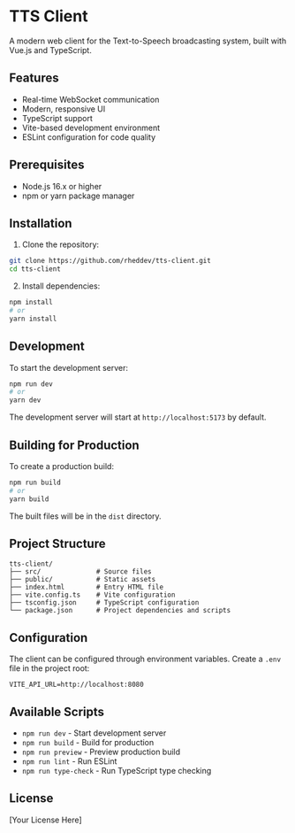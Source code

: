 # TTS Client

A modern web client for the Text-to-Speech broadcasting system, built with Vue.js and TypeScript.

## Features

- Real-time WebSocket communication
- Modern, responsive UI
- TypeScript support
- Vite-based development environment
- ESLint configuration for code quality

## Prerequisites

- Node.js 16.x or higher
- npm or yarn package manager

## Installation

1. Clone the repository:
```bash
git clone https://github.com/rheddev/tts-client.git
cd tts-client
```

2. Install dependencies:
```bash
npm install
# or
yarn install
```

## Development

To start the development server:

```bash
npm run dev
# or
yarn dev
```

The development server will start at `http://localhost:5173` by default.

## Building for Production

To create a production build:

```bash
npm run build
# or
yarn build
```

The built files will be in the `dist` directory.

## Project Structure

```
tts-client/
├── src/              # Source files
├── public/           # Static assets
├── index.html        # Entry HTML file
├── vite.config.ts    # Vite configuration
├── tsconfig.json     # TypeScript configuration
└── package.json      # Project dependencies and scripts
```

## Configuration

The client can be configured through environment variables. Create a `.env` file in the project root:

```env
VITE_API_URL=http://localhost:8080
```

## Available Scripts

- `npm run dev` - Start development server
- `npm run build` - Build for production
- `npm run preview` - Preview production build
- `npm run lint` - Run ESLint
- `npm run type-check` - Run TypeScript type checking

## License

[Your License Here]
